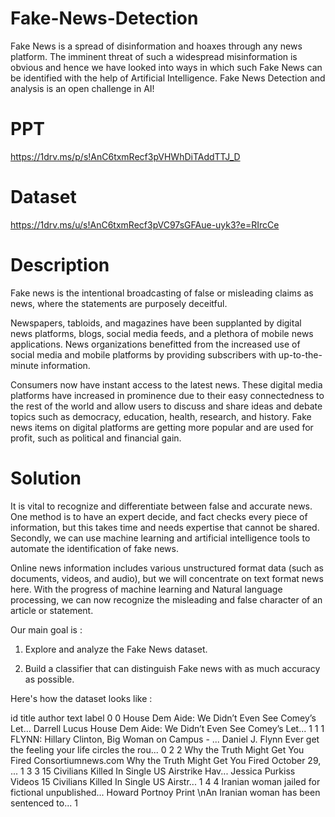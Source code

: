 # Fake-News-Detection

Fake News is a spread of disinformation and hoaxes through any news platform. The imminent threat of such a widespread misinformation is obvious and hence we have looked into ways in which such Fake News can be identified with the help of Artificial Intelligence. Fake News Detection and analysis is an open challenge in AI!

# PPT 
https://1drv.ms/p/s!AnC6txmRecf3pVHWhDiTAddTTJ_D

# Dataset 
https://1drv.ms/u/s!AnC6txmRecf3pVC97sGFAue-uyk3?e=RIrcCe

# Description
Fake news is the intentional broadcasting of false or misleading claims as news, where the statements are purposely deceitful.

Newspapers, tabloids, and magazines have been supplanted by digital news platforms, blogs, social media feeds, and a plethora of mobile news applications. News organizations benefitted from the increased use of social media and mobile platforms by providing subscribers with up-to-the-minute information.

Consumers now have instant access to the latest news. These digital media platforms have increased in prominence due to their easy connectedness to the rest of the world and allow users to discuss and share ideas and debate topics such as democracy, education, health, research, and history. Fake news items on digital platforms are getting more popular and are used for profit, such as political and financial gain.

# Solution
It is vital to recognize and differentiate between false and accurate news. One method is to have an expert decide, and fact checks every piece of information, but this takes time and needs expertise that cannot be shared. Secondly, we can use machine learning and artificial intelligence tools to automate the identification of fake news.

Online news information includes various unstructured format data (such as documents, videos, and audio), but we will concentrate on text format news here. With the progress of machine learning and Natural language processing, we can now recognize the misleading and false character of an article or statement.

Our main goal is :

1. Explore and analyze the Fake News dataset.

2. Build a classifier that can distinguish Fake news with as much accuracy as possible.

Here's how the dataset looks like :

id	title	author	text	label
0	0	House Dem Aide: We Didn’t Even See Comey’s Let...	Darrell Lucus	House Dem Aide: We Didn’t Even See Comey’s Let...	1
1	1	FLYNN: Hillary Clinton, Big Woman on Campus - ...	Daniel J. Flynn	Ever get the feeling your life circles the rou...	0
2	2	Why the Truth Might Get You Fired	Consortiumnews.com	Why the Truth Might Get You Fired October 29, ...	1
3	3	15 Civilians Killed In Single US Airstrike Hav...	Jessica Purkiss	Videos 15 Civilians Killed In Single US Airstr...	1
4	4	Iranian woman jailed for fictional unpublished...	Howard Portnoy	Print \nAn Iranian woman has been sentenced to...	1
